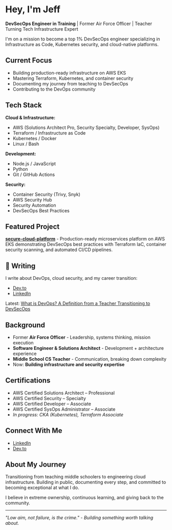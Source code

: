 # Hey, I'm Jeff

**DevSecOps Engineer in Training** | Former Air Force Officer | Teacher Turning Tech Infrastructure Expert

I'm on a mission to become a top 1% DevSecOps engineer specializing in Infrastructure as Code, Kubernetes security, and cloud-native platforms.

## Current Focus

- Building production-ready infrastructure on AWS EKS
- Mastering Terraform, Kubernetes, and container security
- Documenting my journey from teaching to DevSecOps
- Contributing to the DevOps community

## Tech Stack

**Cloud & Infrastructure:**
- AWS (Solutions Architect Pro, Security Specialty, Developer, SysOps)
- Terraform / Infrastructure as Code
- Kubernetes / Docker
- Linux / Bash

**Development:**
- Node.js / JavaScript
- Python
- Git / GitHub Actions

**Security:**
- Container Security (Trivy, Snyk)
- AWS Security Hub
- Security Automation
- DevSecOps Best Practices

## Featured Project

**[secure-cloud-platform](https://github.com/jeffgrahamcodes/secure-cloud-platform)** - Production-ready microservices platform on AWS EKS demonstrating DevSecOps best practices with Terraform IaC, container security scanning, and automated CI/CD pipelines.

## 📝 Writing

I write about DevOps, cloud security, and my career transition:
- [Dev.to](https://dev.to/jeffgrahamcodes)
- [LinkedIn](https://www.linkedin.com/in/jeffgrahamcodes/)

Latest: [What is DevOps? A Definition from a Teacher Transitioning to DevSecOps](https://dev.to/jeffgrahamcodes/what-is-devops-a-definition-from-a-teacher-transitioning-to-devsecops-3b6n)

## Background

- Former **Air Force Officer** - Leadership, systems thinking, mission execution
- **Software Engineer & Solutions Architect** - Development + architecture experience
- **Middle School CS Teacher** - Communication, breaking down complexity
- Now: **Building infrastructure and security expertise**

## Certifications

- AWS Certified Solutions Architect – Professional
- AWS Certified Security – Specialty
- AWS Certified Developer – Associate
- AWS Certified SysOps Administrator – Associate
- *In progress: CKA (Kubernetes), Terraform Associate*

## Connect With Me

- [LinkedIn](https://www.linkedin.com/in/jeffgrahamcodes/)
- [Dev.to](https://dev.to/jeffgrahamcodes)

## About My Journey

Transitioning from teaching middle schoolers to engineering cloud infrastructure. Building in public, documenting every step, and committed to becoming exceptional at what I do.

I believe in extreme ownership, continuous learning, and giving back to the community.

---

*"Low aim, not failure, is the crime." - Building something worth talking about.*
